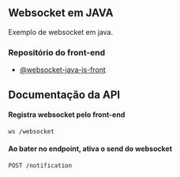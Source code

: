 ## Websocket em JAVA
Exemplo de websocket em java.

### Repositório do front-end

- [@websocket-java-js-front](https://github.com/reisrb/websocket-java-js-frontend)


## Documentação da API

#### Registra websocket pelo front-end

```http
ws /websocket
```

#### Ao bater no endpoint, ativa o send do websocket

```http
POST /notification
```
